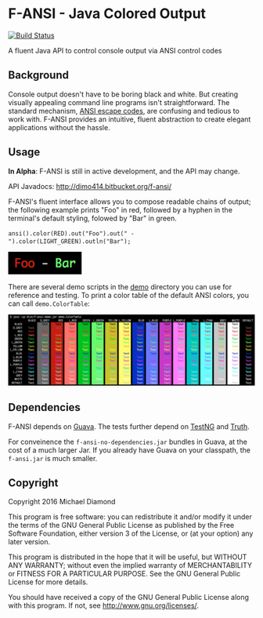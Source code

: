 # F-ANSI - Java Colored Output

[![Build Status](https://drone.io/bitbucket.org/dimo414/f-ansi/status.png)](https://drone.io/bitbucket.org/dimo414/f-ansi/latest)

A fluent Java API to control console output via ANSI control codes

## Background

Console output doesn't have to be boring black and white. But creating visually
appealing command line programs isn't straightforward. The standard mechanism,
[ANSI escape codes](https://en.wikipedia.org/wiki/ANSI_escape_code), are
confusing and tedious to work with. F-ANSI provides an intuitive, fluent
abstraction to create elegant applications without the hassle.

## Usage

**In Alpha**: F-ANSI is still in active development, and the API may change.

API Javadocs: http://dimo414.bitbucket.org/f-ansi/

F-ANSI's fluent interface allows you to compose readable chains of output; the
following example prints "Foo" in red, followed by a hyphen in the terminal's
default styling, folowed by "Bar" in green.

    ansi().color(RED).out("Foo").out(" - ").color(LIGHT_GREEN).outln("Bar");

![Colored 'Foo - Bar'](/images/FooBar.png)

There are several demo scripts in the [demo](/demo/demo) directory you can use
for reference and testing. To print a color table of the default ANSI colors,
you can call `demo.ColorTable`:

![ANSI Color Table](/images/ColorTable.png)

## Dependencies

F-ANSI depends on [Guava](https://github.com/google/guava). The tests further
depend on [TestNG](testng.org/) and [Truth](https://github.com/google/truth).

For conveinence the `f-ansi-no-dependencies.jar` bundles in Guava, at the cost
of a much larger Jar. If you already have Guava on your classpath, the
`f-ansi.jar` is much smaller.

## Copyright

Copyright 2016 Michael Diamond

This program is free software: you can redistribute it and/or modify
it under the terms of the GNU General Public License as published by
the Free Software Foundation, either version 3 of the License, or
(at your option) any later version.

This program is distributed in the hope that it will be useful,
but WITHOUT ANY WARRANTY; without even the implied warranty of
MERCHANTABILITY or FITNESS FOR A PARTICULAR PURPOSE.  See the
GNU General Public License for more details.

You should have received a copy of the GNU General Public License
along with this program.  If not, see <http://www.gnu.org/licenses/>.